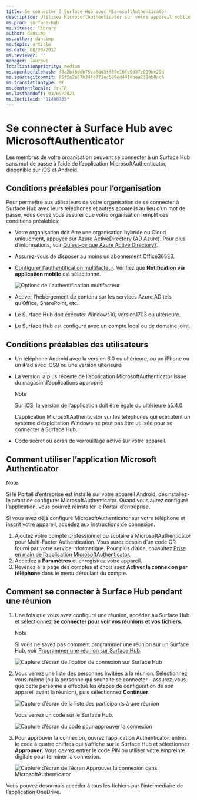 ```yaml
---
title: Se connecter à Surface Hub avec MicrosoftAuthenticator
description: Utilisez MicrosoftAuthenticator sur votre appareil mobile pour vous connecter à Surface Hub.
ms.prod: surface-hub
ms.sitesec: library
author: dansimp
ms.author: dansimp
ms.topic: article
ms.date: 08/28/2017
ms.reviewer: ''
manager: laurawi
localizationpriority: medium
ms.openlocfilehash: f8a2bf8ddb75ca6dd3ff89e16fe0d37e099be29d
ms.sourcegitcommit: 85f5a2e67b34fe073ec588ed441ebee239ab0ac6
ms.translationtype: MT
ms.contentlocale: fr-FR
ms.lasthandoff: 03/09/2021
ms.locfileid: "11400735"
---
```

# <a name="sign-in-to-surface-hub-with-microsoft-authenticator"></a>Se connecter à Surface Hub avec MicrosoftAuthenticator

Les membres de votre organisation peuvent se connecter à un Surface Hub sans mot de passe à l’aide de l’application MicrosoftAuthenticator, disponible sur iOS et Android.

## <a name="organization-prerequisites"></a>Conditions préalables pour l’organisation

Pour permettre aux utilisateurs de votre organisation de se connecter à Surface Hub avec leurs téléphones et autres appareils au lieu d’un mot de passe, vous devez vous assurer que votre organisation remplit ces conditions préalables: 

- Votre organisation doit être une organisation hybride ou Cloud uniquement, appuyée sur Azure ActiveDirectory (AD Azure). Pour plus d’informations, voir [Qu'est-ce que Azure Active Directory?](https://docs.microsoft.com/azure/active-directory/active-directory-whatis).

- Assurez-vous de disposer au moins un abonnement Office365E3. 

- [Configurer l'authentification multifacteur](https://docs.microsoft.com/azure/active-directory/authentication/howto-mfa-mfasettings). Vérifiez que **Notification via application mobile** est sélectionné. 

    ![Options de l'authentification multifacteur](images/mfa-options.png)

- Activer l’hébergement de contenu sur les services Azure AD tels qu’Office, SharePoint, etc. 

- Le Surface Hub doit exécuter Windows10, version1703 ou ultérieure.

- Le Surface Hub est configuré avec un compte local ou de domaine joint.

## <a name="individual-prerequisites"></a>Conditions préalables des utilisateurs

- Un téléphone Android avec la version 6.0 ou ultérieure, ou un iPhone ou un iPad avec iOS9 ou une version ultérieure 

- La version la plus récente de l’application MicrosoftAuthenticator issue du magasin d’applications approprié

    >[!NOTE]
    >Sur iOS, la version de l’application doit être égale ou ultérieure à5.4.0.
    >
    >L’application MicrosoftAuthenticator sur les téléphones qui exécutent un système d’exploitation Windows ne peut pas être utilisée pour se connecter à Surface Hub.

- Code secret ou écran de verrouillage activé sur votre appareil.

## <a name="how-to-set-up-the-microsoft-authenticator-app"></a>Comment utiliser l’application Microsoft Authenticator

>[!NOTE]
>Si le Portail d’entreprise est installé sur votre appareil Android, désinstallez-le avant de configurer MicrosoftAuthenticator. Quand vous aurez configuré l'application, vous pourrez réinstaller le Portail d’entreprise.
>
>Si vous avez déjà configuré MicrosoftAuthenticator sur votre téléphone et inscrit votre appareil, accédez aux instructions de connexion.

1. Ajoutez votre compte professionnel ou scolaire à MicrosoftAuthenticator pour Multi-Factor Authentication. Vous aurez besoin d’un code QR fourni par votre service informatique. Pour plus d’aide, consultez [Prise en main de l’application MicrosoftAuthenticator](https://docs.microsoft.com/azure/multi-factor-authentication/end-user/microsoft-authenticator-app-how-to).
2. Accédez à **Paramètres** et enregistrez votre appareil.
3. Revenez à la page des comptes et choisissez **Activer la connexion par téléphone** dans le menu déroulant du compte.

## <a name="how-to-sign-in-to-surface-hub-during-a-meeting"></a>Comment se connecter à Surface Hub pendant une réunion

1. Une fois que vous avez configuré une réunion, accédez au Surface Hub et sélectionnez **Se connecter pour voir vos réunions et vos fichiers**.

    >[!NOTE]
    >Si vous ne savez pas comment programmer une réunion sur un Surface Hub, voir [Programmer une réunion sur Surface Hub](https://support.microsoft.com/help/17325/surfacehub-schedulemeeting).

    ![Capture d’écran de l'option de connexion sur Surface Hub](images/sign-in.png)

2. Vous verrez une liste des personnes invitées à la réunion. Sélectionnez vous-même (ou la personne qui souhaite se connecter – assurez-vous que cette personne a effectué les étapes de configuration de son appareil avant la réunion), puis sélectionnez **Continuer**.

    ![Capture d’écran de la liste des participants à une réunion](images/attendees.png)

    Vous verrez un code sur le Surface Hub.

    ![Capture d’écran du code pour approuver la connexion](images/approve-signin.png)

3. Pour approuver la connexion, ouvrez l’application Authenticator, entrez le code à quatre chiffres qui s’affiche sur le Surface Hub et sélectionnez **Approuver**. Vous devrez entrer le code PIN ou utiliser votre empreinte digitale pour terminer la connexion. 

    ![Capture d’écran de l’écran Approuver la connexion dans MicrosoftAuthenticator](images/approve-signin2.png)

Vous pouvez désormais accéder à tous les fichiers par l'intermédiaire de l’application OneDrive.
